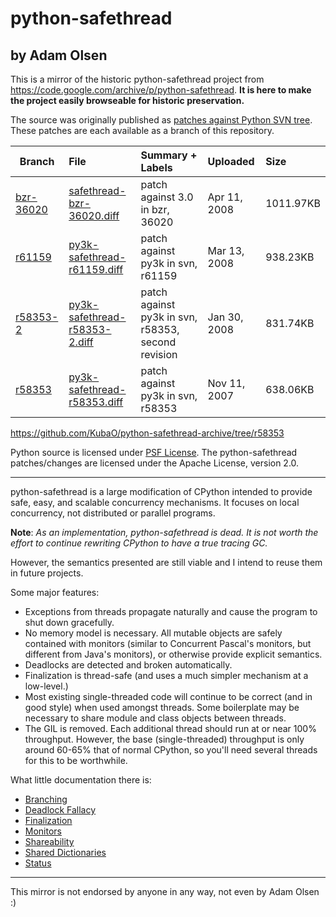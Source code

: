 # python-safethread
## by Adam  Olsen
This is a mirror of the historic python-safethread project from https://code.google.com/archive/p/python-safethread. **It is here to make the project easily browseable for historic preservation.**

The source was originally published as [patches against Python SVN tree](patches/README.md). These patches are each available as a branch of this repository.

| Branch                    | File                                                         | Summary + Labels                                   | Uploaded     | Size      |
| ------------------------- | :----------------------------------------------------------- | :------------------------------------------------- | :----------- | :-------- |
| [bzr-36020](../bzr-36020) | [safethread-bzr-36020.diff](https://storage.googleapis.com/google-code-archive-downloads/v2/code.google.com/python-safethread/safethread-bzr-36020.diff) | patch against 3.0 in bzr, 36020                    | Apr 11, 2008 | 1011.97KB |
| [r61159](../61159)        | [py3k-safethread-r61159.diff](https://storage.googleapis.com/google-code-archive-downloads/v2/code.google.com/python-safethread/py3k-safethread-r61159.diff) | patch against py3k in svn, r61159                  | Mar 13, 2008 | 938.23KB  |
| [r58353-2](../r58353-2)   | [py3k-safethread-r58353-2.diff](https://storage.googleapis.com/google-code-archive-downloads/v2/code.google.com/python-safethread/py3k-safethread-r58353-2.diff) | patch against py3k in svn, r58353, second revision | Jan 30, 2008 | 831.74KB  |
| [r58353](../r58353)       | [py3k-safethread-r58353.diff](https://storage.googleapis.com/google-code-archive-downloads/v2/code.google.com/python-safethread/py3k-safethread-r58353.diff) | patch against py3k in svn, r58353                  | Nov 11, 2007 | 638.06KB  |


https://github.com/KubaO/python-safethread-archive/tree/r58353

Python source is licensed under [PSF License](https://docs.python.org/3/license.html#psf-license). The python-safethread patches/changes are licensed under the Apache License, version 2.0.

---

python-safethread is a large modification of CPython intended to provide safe, easy, and scalable concurrency mechanisms. It focuses on local concurrency, not distributed or parallel programs.

**Note**: *As an implementation, python-safethread is dead. It is not worth the effort to continue rewriting CPython to have a true tracing GC.*

However, the semantics presented are still viable and I intend to reuse them in future projects.

Some major features:

  * Exceptions from threads propagate naturally and cause the program to shut down gracefully.
  * No memory model is necessary. All mutable objects are safely contained with monitors (similar to Concurrent Pascal's monitors, but different from Java's monitors), or otherwise provide explicit semantics.
  * Deadlocks are detected and broken automatically.
  * Finalization is thread-safe (and uses a much simpler mechanism at a low-level.)
  * Most existing single-threaded code will continue to be correct (and in good style) when used amongst threads. Some boilerplate may be necessary to share module and class objects between threads.
  * The GIL is removed. Each additional thread should run at or near 100% throughput. However, the base (single-threaded) throughput is only around 60-65% that of normal CPython, so you'll need several threads for this to be worthwhile.

What little documentation there is:

- [Branching](wiki/Branching.wiki.md)
- [Deadlock Fallacy](wiki/DeadlockFallacy.wiki.md)
- [Finalization](wiki/Finalization.wiki.md)
- [Monitors](wiki/Monitors.wiki.md)
- [Shareability](wiki/Shareability.wiki.md)
- [Shared Dictionaries](wiki/SharedDict.wiki.md)
- [Status](wiki/Status.wiki.md)

---

This mirror is not endorsed by anyone in any way, not even by Adam Olsen :)
